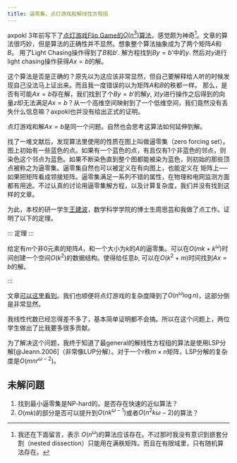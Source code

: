 ```yaml
---
title: 逼零集，点灯游戏和解线性方程组
---
```


axpokl 3年前写下了[点灯游戏Flip Game的$O(n^3)$算法](https://zhuanlan.zhihu.com/p/53646257)，感觉颇为神奇[^1]。文章的算法很巧妙，但是算法的正确性并不显然。想象整个算法抽象成为了两个矩阵$A$和$B$。 用了Light Chasing操作得到了$B$和$b'$. 解方程找到$By=b'$中的$y$. 然后对$y$进行light chasing操作获得$Ax=b$的解。

这个算法是否是正确的？原先以为这应该非常显然，但自己要解释给人听的时候发现自己没法马上证出来。而且我一度错误的以为矩阵$A$和$B$的秩都一样。 那么，是否有可能$Ax=b$存在解，我们找到了个$By=b'$的解$y$, 对$y$进行操作之后得到的向量$z$却无法满足$Ax=b$？从一个高维空间映射到了一个低维空间，我们竟然没有丢失什么信息嘛？axpokl也并没有给出正式的证明。

点灯游戏和解$Ax=b$是同一个问题。自然也会思考这算法如何延伸到解。

找了一堆文献后，发现算法里使用的性质在图上叫做逼零集（zero forcing set）。图上初始有一些蓝色的点。如果有一个蓝色的点，有且仅有1个非蓝色的邻点，则染色这个邻点为蓝色。如果不断染色直到整个图都能被染为蓝色，则初始的那些顶点被称之为逼零集。逼零集自然也可以被定义在有向图上，也能定义在  矩阵上──如果把矩阵看成领接矩阵。逼零集满足一系列不错的属性，在物理和电网监测方面都有用途。不过认真的讨论用逼零集解方程，以及计算复杂度，我们并没有找到这样的文章。

为此，本校的研一学生[王建波](https://wangchienbo.github.io/)，数学科学学院的博士生周思芸和我做了点工作。证明了以下的定理。

::: 定理 :::

给定有$m$个非$0$元素的矩阵$A$，和一个大小为$k$的$A$的逼零集。可以在$O(mk+k^\omega)$时间创建一个空间$O(k^2)$的数据结构。使得给任意$b$, 可以在$O(k^2+m)$时间找到$Ax=b$的解。

:::

文章[可以这里看到](https://chaoxuprime.com/files/papers/zeroforcing.pdf)。我们也顺便将点灯游戏的复杂度降到了$O(n^{\omega}\log n)$，这部分倒是非常显然。

我线性代数已经忘得差不多了，基本简单证明都不会搞。所以在这个问题上，两位学生做出了比我要多很多贡献。

为了解决这个问题，我终于知道了最general的解线性方程组的算法是使用LSP分解[@Jeann.2006]（非常像LUP分解）。对于一个$r$秩$m\times n$矩阵，LSP分解的复杂度是$O(mnr^{\omega-2})$。

## 未解问题

1. 找到最小逼零集是NP-hard的。是否存在快速的近似算法？
2. $O(mk)$的部分是否可以提升到$O(nk^{\omega-1})$或者$O(n^2k{\omega-2})$的算法？

[^1]: 我还在下面留言，表示 $O(n^\omega)$的算法应该存在。不过那时我没有意识到嵌套分割（nested dissection）只能用在满秩矩阵。而且在有限域里，只有随机算法存在。

